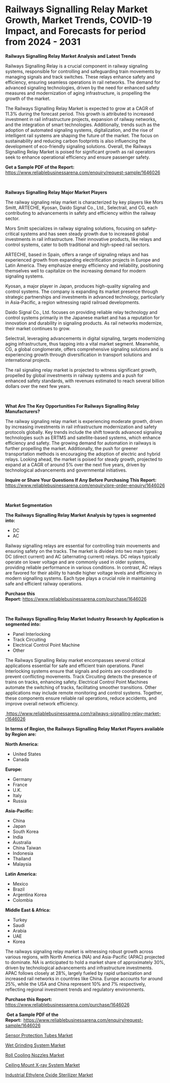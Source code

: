 <p><h1>Railways Signalling Relay Market Growth, Market Trends, COVID-19 Impact, and Forecasts for period from 2024 - 2031</h1></p><p><strong>Railways Signalling Relay Market Analysis and Latest Trends</strong></p>
<p><p>Railways Signalling Relay is a crucial component in railway signaling systems, responsible for controlling and safeguarding train movements by managing signals and track switches. These relays enhance safety and efficiency, ensuring seamless operations in rail networks. The demand for advanced signaling technologies, driven by the need for enhanced safety measures and modernization of aging infrastructure, is propelling the growth of the market.</p><p>The Railways Signalling Relay Market is expected to grow at a CAGR of 11.3% during the forecast period. This growth is attributed to increased investment in rail infrastructure projects, expansion of railway networks, and the integration of smart technologies. Additionally, trends such as the adoption of automated signaling systems, digitalization, and the rise of intelligent rail systems are shaping the future of the market. The focus on sustainability and reducing carbon footprints is also influencing the development of eco-friendly signaling solutions. Overall, the Railways Signalling Relay Market is poised for significant growth as rail operators seek to enhance operational efficiency and ensure passenger safety.</p></p>
<p><strong>Get a Sample PDF of the Report:&nbsp;</strong> <a href="https://www.reliablebusinessarena.com/enquiry/request-sample/1646026?utm_campaign=1596&utm_medium=2&utm_source=Github&utm_content=ia&utm_term=27102024&utm_id=railways-signalling-relay">https://www.reliablebusinessarena.com/enquiry/request-sample/1646026</a></p>
<p>&nbsp;</p>
<p><strong>Railways Signalling Relay Major Market Players</strong></p>
<p><p>The railway signaling relay market is characterized by key players like Mors Smitt, ARTECHE, Kyosan, Daido Signal Co., Ltd., Selectrail, and CG, each contributing to advancements in safety and efficiency within the railway sector.</p><p>Mors Smitt specializes in railway signaling solutions, focusing on safety-critical systems and has seen steady growth due to increased global investments in rail infrastructure. Their innovative products, like relays and control systems, cater to both traditional and high-speed rail sectors. </p><p>ARTECHE, based in Spain, offers a range of signaling relays and has experienced growth from expanding electrification projects in Europe and Latin America. They emphasize energy efficiency and reliability, positioning themselves well to capitalize on the increasing demand for modern signaling systems.</p><p>Kyosan, a major player in Japan, produces high-quality signaling and control systems. The company is expanding its market presence through strategic partnerships and investments in advanced technology, particularly in Asia-Pacific, a region witnessing rapid railroad developments.</p><p>Daido Signal Co., Ltd. focuses on providing reliable relay technology and control systems primarily in the Japanese market and has a reputation for innovation and durability in signaling products. As rail networks modernize, their market continues to grow.</p><p>Selectrail, leveraging advancements in digital signaling, targets modernizing aging infrastructure, thus tapping into a vital market segment. Meanwhile, CG, a global conglomerate, offers comprehensive signaling solutions and is experiencing growth through diversification in transport solutions and international projects.</p><p>The rail signaling relay market is projected to witness significant growth, propelled by global investments in railway systems and a push for enhanced safety standards, with revenues estimated to reach several billion dollars over the next few years.</p></p>
<p>&nbsp;</p>
<p><strong>What Are The Key Opportunities For Railways Signalling Relay Manufacturers?</strong></p>
<p><p>The railway signaling relay market is experiencing moderate growth, driven by increasing investments in rail infrastructure modernization and safety protocols globally. Key trends include the shift towards advanced signaling technologies such as ERTMS and satellite-based systems, which enhance efficiency and safety. The growing demand for automation in railways is further propelling the market. Additionally, the push for greener transportation methods is encouraging the adoption of electric and hybrid relays. Looking ahead, the market is poised for steady growth, projected to expand at a CAGR of around 5% over the next five years, driven by technological advancements and governmental initiatives.</p></p>
<p><strong>Inquire or Share Your Questions If Any Before Purchasing This Report:</strong> <a href="https://www.reliablebusinessarena.com/enquiry/pre-order-enquiry/1646026?utm_campaign=1596&utm_medium=2&utm_source=Github&utm_content=ia&utm_term=27102024&utm_id=railways-signalling-relay">https://www.reliablebusinessarena.com/enquiry/pre-order-enquiry/1646026</a></p>
<p>&nbsp;</p>
<p><strong>Market Segmentation</strong></p>
<p><strong>The Railways Signalling Relay Market Analysis by types is segmented into:</strong></p>
<p><ul><li>DC</li><li>AC</li></ul></p>
<p><p>Railway signalling relays are essential for controlling train movements and ensuring safety on the tracks. The market is divided into two main types: DC (direct current) and AC (alternating current) relays. DC relays typically operate on lower voltage and are commonly used in older systems, providing reliable performance in various conditions. In contrast, AC relays are favored for their ability to handle higher voltage levels and efficiency in modern signalling systems. Each type plays a crucial role in maintaining safe and efficient railway operations.</p></p>
<p><strong>Purchase this Report:&nbsp;</strong><a href="https://www.reliablebusinessarena.com/purchase/1646026?utm_campaign=1596&utm_medium=2&utm_source=Github&utm_content=ia&utm_term=27102024&utm_id=railways-signalling-relay">https://www.reliablebusinessarena.com/purchase/1646026</a></p>
<p>&nbsp;</p>
<p><strong>The Railways Signalling Relay Market Industry Research by Application is segmented into:</strong></p>
<p><ul><li>Panel Interlocking</li><li>Track Circuiting</li><li>Electrical Control Point Machine</li><li>Other</li></ul></p>
<p><p>The Railways Signalling Relay market encompasses several critical applications essential for safe and efficient train operations. Panel Interlocking systems ensure that signals and points are coordinated to prevent conflicting movements. Track Circuiting detects the presence of trains on tracks, enhancing safety. Electrical Control Point Machines automate the switching of tracks, facilitating smoother transitions. Other applications may include remote monitoring and control systems. Together, these components ensure reliable rail operations, reduce accidents, and improve overall network efficiency.</p></p>
<p><a href="https://www.reliablebusinessarena.com/railways-signalling-relay-market-r1646026?utm_campaign=1596&utm_medium=2&utm_source=Github&utm_content=ia&utm_term=27102024&utm_id=railways-signalling-relay">&nbsp;https://www.reliablebusinessarena.com/railways-signalling-relay-market-r1646026</a></p>
<p><strong>In terms of Region, the Railways Signalling Relay Market Players available by Region are:</strong></p>
<p>
    <p> <strong> North America: </strong>
        <ul>
            <li>United States</li>
            <li>Canada</li>
        </ul>
        </p> 
    <p> <strong> Europe: </strong>
        <ul>
            <li>Germany</li>
            <li>France</li>
            <li>U.K.</li>
            <li>Italy</li>
            <li>Russia</li>
        </ul>
        </p> 
    <p> <strong> Asia-Pacific: </strong>
        <ul>
            <li>China</li>
            <li>Japan</li>
            <li>South Korea</li>
            <li>India</li>
            <li>Australia</li>
            <li>China Taiwan</li>
            <li>Indonesia</li>
            <li>Thailand</li>
            <li>Malaysia</li>
        </ul>
        </p> 
    <p> <strong> Latin America: </strong>
        <ul>
            <li>Mexico</li>
            <li>Brazil</li>
            <li>Argentina Korea</li>
            <li>Colombia</li>
        </ul>
        </p> 
    <p> <strong> Middle East & Africa: </strong>
        <ul>
            <li>Turkey</li>
            <li>Saudi</li>
            <li>Arabia</li>
            <li>UAE</li>
            <li>Korea</li>
        </ul>
    </p>
    </p>
<p><p>The railways signaling relay market is witnessing robust growth across various regions, with North America (NA) and Asia-Pacific (APAC) projected to dominate. NA is anticipated to hold a market share of approximately 30%, driven by technological advancements and infrastructure investments. APAC follows closely at 28%, largely fueled by rapid urbanization and increased rail networks in countries like China. Europe accounts for around 25%, while the USA and China represent 10% and 7% respectively, reflecting regional investment trends and regulatory environments.</p></p>
<p><strong>Purchase this Report: </strong><a href="https://www.reliablebusinessarena.com/purchase/1646026?utm_campaign=1596&utm_medium=2&utm_source=Github&utm_content=ia&utm_term=27102024&utm_id=railways-signalling-relay">https://www.reliablebusinessarena.com/purchase/1646026</a></p>
<p>&nbsp;<strong>Get a Sample PDF of the Report:&nbsp;&nbsp;</strong><a href="https://www.reliablebusinessarena.com/enquiry/request-sample/1646026?utm_campaign=1596&utm_medium=2&utm_source=Github&utm_content=ia&utm_term=27102024&utm_id=railways-signalling-relay">https://www.reliablebusinessarena.com/enquiry/request-sample/1646026</a></p>
<p><strong></strong></p>
<p><p><a href="https://www.linkedin.com/pulse/sensor-protection-tubes-market-forecasts-trends-impact-jeqhe?trk=public_post_embed_feed-article-content&utm_campaign=1596&utm_medium=2&utm_source=Github&utm_content=ia&utm_term=27102024&utm_id=railways-signalling-relay">Sensor Protection Tubes Market</a></p><p><a href="https://www.linkedin.com/pulse/wet-grinding-system-market-ecosystem-competitive-landscape-0mfre?trk=public_post_embed_feed-article-content&utm_campaign=1596&utm_medium=2&utm_source=Github&utm_content=ia&utm_term=27102024&utm_id=railways-signalling-relay">Wet Grinding System Market</a></p><p><a href="https://www.linkedin.com/pulse/comprehensive-roll-cooling-nozzles-market-report-segmentation-mlmzc?trk=public_post_embed_feed-article-content&utm_campaign=1596&utm_medium=2&utm_source=Github&utm_content=ia&utm_term=27102024&utm_id=railways-signalling-relay">Roll Cooling Nozzles Market</a></p><p><a href="https://github.com/KamrulHadi87/Market-Research-Report-List-1/blob/main/ceiling-mount-x-ray-system-market.md?utm_campaign=1596&utm_medium=2&utm_source=Github&utm_content=ia&utm_term=27102024&utm_id=railways-signalling-relay">Ceiling Mount X-ray System Market</a></p><p><a href="https://www.linkedin.com/pulse/driving-forces-global-industrial-ethylene-oxide-sterilizer-market-685rf?utm_campaign=1596&utm_medium=2&utm_source=Github&utm_content=ia&utm_term=27102024&utm_id=railways-signalling-relay">Industrial Ethylene Oxide Sterilizer Market</a></p></p>
